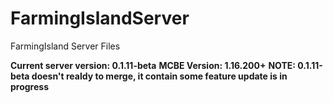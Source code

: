 # FarmingIslandServer
FarmingIsland Server Files


**Current server version: 0.1.11-beta**
**MCBE Version: 1.16.200+**
**NOTE: 0.1.11-beta doesn't realdy to merge, it contain some feature update is in progress**
